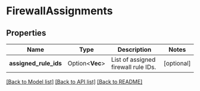 # FirewallAssignments

## Properties

Name | Type | Description | Notes
------------ | ------------- | ------------- | -------------
**assigned_rule_ids** | Option<**Vec<i32>**> | List of assigned firewall rule IDs. | [optional]

[[Back to Model list]](../README.md#documentation-for-models) [[Back to API list]](../README.md#documentation-for-api-endpoints) [[Back to README]](../README.md)


